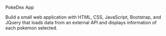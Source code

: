 PokeDex App

Build a small web application with HTML, CSS, JavaScript, Bootstrap, and JQuery that loads data from an external API and displays information of each pokemon selected.
